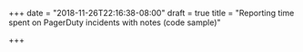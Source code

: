 +++
date = "2018-11-26T22:16:38-08:00"
draft = true
title = "Reporting time spent on PagerDuty incidents with notes (code sample)"

+++
